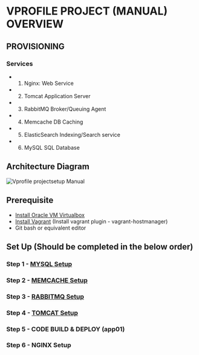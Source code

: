 # VPROFILE PROJECT (MANUAL) OVERVIEW

## PROVISIONING

### Services
- 1. Nginx:
Web Service
- 2. Tomcat
Application Server
- 3. RabbitMQ
Broker/Queuing Agent
- 4. Memcache
DB Caching
- 5. ElasticSearch
Indexing/Search service
- 6. MySQL
SQL Database


## Architecture Diagram

![Vprofile projectsetup Manual](https://github.com/Sulemoore/DevOps-Projects/assets/101164153/03c4824b-6d97-42ba-a6bd-dc41a6d8b706)

## Prerequisite

- [Install Oracle VM Virtualbox](https://www.google.com/url?sa=t&rct=j&q=&esrc=s&source=web&cd=&cad=rja&uact=8&ved=2ahUKEwj2_qL-k5-BAxULl2oFHWgeD-AQFnoECBIQAQ&url=https%3A%2F%2Fwww.virtualbox.org%2Fwiki%2FDownloads&usg=AOvVaw2aIAdQV7iMGmQmEtwhZCT0&opi=89978449)
- [Install Vagrant](https://www.google.com/url?sa=t&rct=j&q=&esrc=s&source=web&cd=&cad=rja&uact=8&ved=2ahUKEwi5z8-UlJ-BAxWslWoFHXuIC4UQFnoECBgQAQ&url=https%3A%2F%2Fdeveloper.hashicorp.com%2Fvagrant%2Fdocs%2Finstallation&usg=AOvVaw22zitKutSvAXkC3V3RmGOJ&opi=89978449) (Install vagrant plugin - vagrant-hostmanager)
- Git bash or equivalent editor

## Set Up (Should be completed in the below order)

### Step 1 - [MYSQL Setup](https://github.com/Sulemoore/DevOps-Projects/blob/main/VProfile-Project/MYSQL%20Setup/Setup.md)
### Step 2 - [MEMCACHE Setup](https://github.com/Sulemoore/DevOps-Projects/blob/main/VProfile-Project/MEMCACHE-Setup/Setup.md)
### Step 3 - [RABBITMQ Setup](https://github.com/Sulemoore/DevOps-Projects/blob/main/VProfile-Project/RABBITMQ-Setup/Setup.md)
### Step 4 - [TOMCAT Setup](https://github.com/Sulemoore/DevOps-Projects/blob/main/VProfile-Project/TOMCAT-Setup/Setup.md)
### Step 5 - CODE BUILD & DEPLOY (app01)
### Step 6 - NGINX Setup

